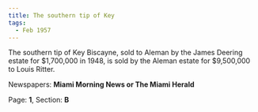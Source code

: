 ```yaml
---  
title: The southern tip of Key  
tags:  
  - Feb 1957  
---  
```

  
The southern tip of Key Biscayne, sold to Aleman by the James Deering estate for $1,700,000 in 1948, is sold by the Aleman estate for $9,500,000 to Louis Ritter.  
  
Newspapers: **Miami Morning News or The Miami Herald**  
  
Page: **1**, Section: **B** 
